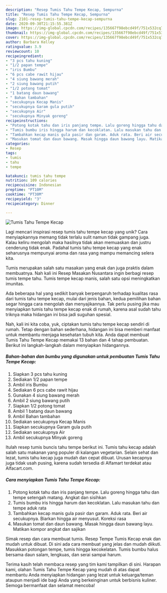 ```yaml
---
description: "Resep Tumis Tahu Tempe Kecap, Sempurna"
title: "Resep Tumis Tahu Tempe Kecap, Sempurna"
slug: 2101-resep-tumis-tahu-tempe-kecap-sempurna
date: 2020-09-30T21:15:55.381Z
image: https://img-global.cpcdn.com/recipes/135667f98ebcd49f/751x532cq70/tumis-tahu-tempe-kecap-foto-resep-utama.jpg
thumbnail: https://img-global.cpcdn.com/recipes/135667f98ebcd49f/751x532cq70/tumis-tahu-tempe-kecap-foto-resep-utama.jpg
cover: https://img-global.cpcdn.com/recipes/135667f98ebcd49f/751x532cq70/tumis-tahu-tempe-kecap-foto-resep-utama.jpg
author: Barbara Kelley
ratingvalue: 3.9
reviewcount: 10
recipeingredient:
- "3 pcs tahu kuning"
- "1/2 papan tempe"
- "iris Bumbu"
- "6 pcs cabe rawit hijau"
- "4 siung bawang merah"
- "2 siung bawang putih"
- "1/2 potong tomat"
- "1 batang daun bawang"
- " Bahan tambahan"
- "secukupnya Kecap Manis"
- "secukupnya Garam gula putih"
- "secukupnya Air"
- "secukupnya Minyak goreng"
recipeinstructions:
- "Potong kotak tahu dan iris panjang tempe. Lalu goreng hingga tahu dan tempe setengah matang. Angkat dan sisihkan"
- "Tumis bumbu iris hingga harum dan kecoklatan. Lalu masukan tahu dan tempe aduk rata"
- "Tambahkan kecap manis gula pasir dan garam. Aduk rata. Beri air secukupnya. Biarkan hingga air menyusut. Koreksi rasa"
- "Masukan tomat dan daun bawang. Masak hingga daun bawang layu. Matikan kompor angkat dan sajikan"
categories:
- Resep
tags:
- tumis
- tahu
- tempe

katakunci: tumis tahu tempe 
nutrition: 109 calories
recipecuisine: Indonesian
preptime: "PT10M"
cooktime: "PT30M"
recipeyield: "3"
recipecategory: Dinner

---
```



![Tumis Tahu Tempe Kecap](https://img-global.cpcdn.com/recipes/135667f98ebcd49f/751x532cq70/tumis-tahu-tempe-kecap-foto-resep-utama.jpg)

Lagi mencari inspirasi resep tumis tahu tempe kecap yang unik? Cara menyiapkannya memang tidak terlalu sulit namun tidak gampang juga. Kalau keliru mengolah maka hasilnya tidak akan memuaskan dan justru cenderung tidak enak. Padahal tumis tahu tempe kecap yang enak seharusnya mempunyai aroma dan rasa yang mampu memancing selera kita.

Tumis merupakan salah satu masakan yang enak dan juga praktis dalam membuatnya. Nah kali ini Resep Masakan Nusantara ingin berbagi resep tumis tempe tahu. Tumis tempe kecap manis, salah satu opsi meningkatkan imunitas.

Ada beberapa hal yang sedikit banyak berpengaruh terhadap kualitas rasa dari tumis tahu tempe kecap, mulai dari jenis bahan, kedua pemilihan bahan segar hingga cara mengolah dan menyajikannya. Tak perlu pusing jika mau menyiapkan tumis tahu tempe kecap enak di rumah, karena asal sudah tahu triknya maka hidangan ini bisa jadi suguhan spesial.


Nah, kali ini kita coba, yuk, ciptakan tumis tahu tempe kecap sendiri di rumah. Tetap dengan bahan sederhana, hidangan ini bisa memberi manfaat untuk membantu menjaga kesehatan tubuh kita. Anda dapat membuat Tumis Tahu Tempe Kecap memakai 13 bahan dan 4 tahap pembuatan. Berikut ini langkah-langkah dalam menyiapkan hidangannya.

<!--inarticleads1-->

##### Bahan-bahan dan bumbu yang digunakan untuk pembuatan Tumis Tahu Tempe Kecap:

1. Siapkan 3 pcs tahu kuning
1. Sediakan 1/2 papan tempe
1. Ambil iris Bumbu
1. Sediakan 6 pcs cabe rawit hijau
1. Gunakan 4 siung bawang merah
1. Ambil 2 siung bawang putih
1. Siapkan 1/2 potong tomat
1. Ambil 1 batang daun bawang
1. Ambil  Bahan tambahan
1. Sediakan secukupnya Kecap Manis
1. Siapkan secukupnya Garam gula putih
1. Sediakan secukupnya Air
1. Ambil secukupnya Minyak goreng


Itulah resep tumis buncis tahu tempe berikut ini. Tumis tahu kecap adalah salah satu makanan yang populer di kalangan vegetarian. Selain sehat dan lezat, tumis tahu kecap juga mudah dan cepat dibuat. Urusan kecapnya juga tidak usah pusing, karena sudah tersedia di Alfamart terdekat atau Alfacart.com. 

<!--inarticleads2-->

##### Cara menyiapkan Tumis Tahu Tempe Kecap:

1. Potong kotak tahu dan iris panjang tempe. Lalu goreng hingga tahu dan tempe setengah matang. Angkat dan sisihkan
1. Tumis bumbu iris hingga harum dan kecoklatan. Lalu masukan tahu dan tempe aduk rata
1. Tambahkan kecap manis gula pasir dan garam. Aduk rata. Beri air secukupnya. Biarkan hingga air menyusut. Koreksi rasa
1. Masukan tomat dan daun bawang. Masak hingga daun bawang layu. Matikan kompor angkat dan sajikan


Simak resep dan cara membuat tumis. Resep Tempe Tumis Kecap enak dan mudah untuk dibuat. Di sini ada cara membuat yang jelas dan mudah diikuti. Masukkan potongan tempe, tumis hingga kecokelatan. Tumis bumbu halus bersama daun salam, lengkuas, dan serai sampai harum. 

Terima kasih telah membaca resep yang tim kami tampilkan di sini. Harapan kami, olahan Tumis Tahu Tempe Kecap yang mudah di atas dapat membantu Anda menyiapkan hidangan yang lezat untuk keluarga/teman ataupun menjadi ide bagi Anda yang berkeinginan untuk berbisnis kuliner. Semoga bermanfaat dan selamat mencoba!
